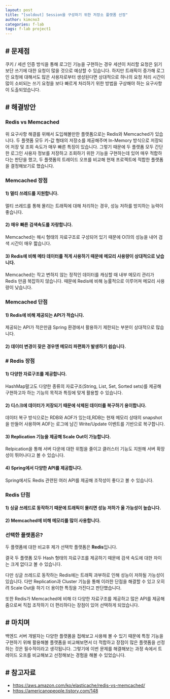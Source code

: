 ```yaml
---
layout: post
title: "[soldout] Session을 구성하기 위한 저장소 플랫폼 선정"
author: kimcno3
categories: f-lab
tags: f-lab project1
---
```


## # 문제점
쿠키 / 세션 인증 방식을 통해 로그인 기능을 구현하는 경우 세션이 처리할 요청은 읽기보단 쓰기에 대한 요청이 많을 것으로 예상할 수 있습니다. 하지만 트래픽이 증가해 로그인 요청에 대해서도 많은 사용자로부터 생성된다면 상대적으로 하나의 요청 처리 시간이 많이 소비되는 쓰기 요청을 보다 빠르게 처리하기 위한 방법을 구상해야 하는 요구사항이 도출되었습니다.

## # 해결방안

### Redis vs Memcached
위 요구사항 해결를 위해서 도입해볼만한 플랫폼으로는 Redis와 Memcached가 있습니다. 두 플랫폼 모두 키-값 형태의 저장소를 제공해주며 In-Memory 방식으로 저장되어 저장 및 조회 속도가 매우 빠른 특징이 있습니다. 그렇기 때문에 두 플랫폼 모두 간단한 로그인 사용자 정보를 저장하고 조회하기 위한 기능을 구현하는데 있어 매우 적합하다는 판단을 했고, 두 플랫폼의 트레이드 오프를 비교해 현재 프로젝트에 적합한 플랫폼을 결정해보기로 했습니다.

### Memcached 장점
#### 1) 멀티 쓰레드를 지원합니다.
멀티 쓰레드를 통해 몰리는 트래픽에 대해 처리하는 경우, 성능 저하를 방지하는 능력이 좋습니다.

#### 2) 매우 빠른 검색속도를 자랑합니다.
Memcached는 해시 형태의 자료구조로 구성되어 있기 때문에 O(1)의 성능을 내어 검색 시간이 매우 짧습니다.

#### 3) Redis에 비해 메타 데이터를 적게 사용하기 때문에 메모리 사용량이 상대적으로 낮습니다.
Memcached는 작고 변하지 않는 정적인 데이터를 캐싱할 때 내부 메모리 관리가 Redis 만큼 복잡하지 않습니다. 때문에 Redis에 비해 능률적으로 이루어져 메모리 사용량이 낮습니다.



### Memcached 단점
#### 1) Redis에 비해 제공되는 API가 적습니다.
제공되는 API가 적은만큼 Spring 환경에서 활용하기 제한되는 부분이 상대적으로 많습니다.

#### 2) 데이터 변경이 잦은 경우엔 메모리 파편화가 발생하기 쉽습니다.

### # Redis 장점
#### 1) 다양한 자료구조를 제공합니다.
HashMap말고도 다양한 종류의 자료구조(String, List, Set, Sorted sets)를 제공해 구현하고자 하는 기능의 목적과 특징에 맞게 활용할 수 있습니다.

#### 2) 디스크에 데이터가 저장되기 때문에 삭제된 데이터를 복구하기 용이합니다.
데이터 복구 방식으로는 RDB와 AOF가 있는데,RDB는 현재 메모리 상태의 snapshot을 만들어 사용하며 AOF는 로그에 남긴 Write/Update 이벤트를 기반으로 복구합니다.

#### 3) Replication 기능을 제공해 Scale Out이 가능합니다.
Relpication을 통해 서버 다운에 대한 위험을 줄이고 클러스터 기능도 지원해 서버 확장성이 뛰어나다고 볼 수 있습니다.

#### 4) Spring에서 다양한 API를 제공합니다.
Spring에서도 Redis 관련된 여러 API를 제공해 조작성이 좋다고 볼 수 있습니다.

### Redis 단점
#### 1) 싱글 쓰레드로 동작하기 때문에 트래픽이 몰리면 성능 저하가 올 가능성이 높습니다.

#### 2) Memcached에 비해 메모리를 많이 사용합니다.

### 선택한 플랫폼은?

두 플랫폼에 대한 비교후 제가 선택학 플랫폼은 **Redis**입니다.

결국 두 플랫폼 모두 Hash 형태의 자료구조를 제공하기 때문에 검색 속도에 대한 차이는 크게 없다고 볼 수 있습니다. 

다만 싱글 쓰레드로 동작하는 Redis에는 트래픽 과부하로 인해 성능이 저하될 가능성이 있습니다. 다만 Replication과 Cluster 기능을 통해 이러한 단점을 해결할 수 있고 오히려 Scale Out을 하기 더 용이한 특징을 가진다고 판단했습니다. 

또한 Redis가 Memcached에 비해 더 다양한 자료구조를 제공하고 많은 API를 제공해줌으로써 직접 조작하기 더 편리하다는 장점이 있어 선택하게 되었습니다.

## # 마치며
백엔드 서버 개발자는 다양한 플랫폼을 접해보고 사용해 볼 수 있기 때문에 특정 기능을 구현하기 위해 활용해볼 플랫폼을 비교해보면서 더 적합하고 장점이 많은 플랫폼을 선정하는 것은 필수적이라고 생각됩니다. 그렇기에 이번 문제를 해결해보는 과정 속에서 트레이드 오프를 비교해보고 선정해보는 경험을 해볼 수 있었습니다.

## # 참고자료
- https://aws.amazon.com/ko/elasticache/redis-vs-memcached/
- https://americanopeople.tistory.com/148